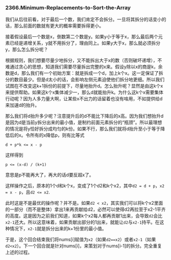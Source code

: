### 2366.Minimum-Replacements-to-Sort-the-Array

我们从后往前看，对于最后一个数，我们肯定不会拆分。一旦将其拆分的话变小的话，那么前面的数就有更大的概率需要拆得更小。

接着假设最后一个数是x，倒数第二个数是y。如果y小于等于x，那么最后两个元素已经是递增关系，y就不用拆分了，理由同上。如果y大于x，那么就必须拆分y，那么怎么拆分呢？

根据规则，我们想要尽量少地拆分，又不能拆出大于x的数（否则破坏递增），不难通过贪心的思想，知道我们需要尽量拆出完整的x来。假设y除以x的商是k，余数是d，那么我们有一个初始方案：就是拆成一个d，加上k个x。这一定保证了拆分的数目最少。但是d太小的话，会影响左侧元素迫使他们拆分地更细。所以我们试图在不改变这k+1拆份的前提下，尽量地抬升d。怎么抬升呢？显然是由这k个x来提供帮助。如果这k个x集体减少一，那么d就能抬升k。为什么这k个x需要集体行动呢？因为人多力量大啊，让某些x不出力的话留着也没有啥用，不如提供给d来加速d的抬升。

那么我们将d抬升多少呢？注意提升后的d不能比下降后的x高。因为我们想抬升d是因为d是当前y拆分出来的最小值，是制约前面元素拆分的“瓶颈”。所以最理想的情况是将y恰好拆分成均匀的k份。如果不行，那么我们就将d抬升至小于等于降低后的x。令所有的x降低p，则有比等式
```
d + p*k <= x - p
```
这样得到
```
p <= (x-d) / (k+1)
```
意思是p不能再大了，再大的话d要反超x了。

这样操作之后，原本的1个d和k个x，变成了1个d2和k个x2，其中`d2 = d + p`，`x2 = x - p`，且`d2 <= x2`. 

此时这是不是最优的操作呢？并不是。如果`d2 < x2`，其实我们可以将k个x2里面的一部分（而不是整体）拿出1来再贡献给d2，必然可以使得d2再拉至于x2-1平齐的高度。这是因为之前我们知道，如果k个x2每人都再贡献1出来，会导致`d2`会比`x2-1`还大。所以这意味着，如果贡献出部分的1出来，就能让`d2`与`x2-1`持平。在这种情况下，`x2-1`就是拆分出来的k+1份里的最小值。

于是，这个回合结束我们将nums[i]赋值为`x2`（如果`d2==x2`）或者`x2-1`（如果`d2<x2`）。下一个回合就是针对nums[i]，来策划对于nums[i-1]的拆分。完全重复上述的过程。
